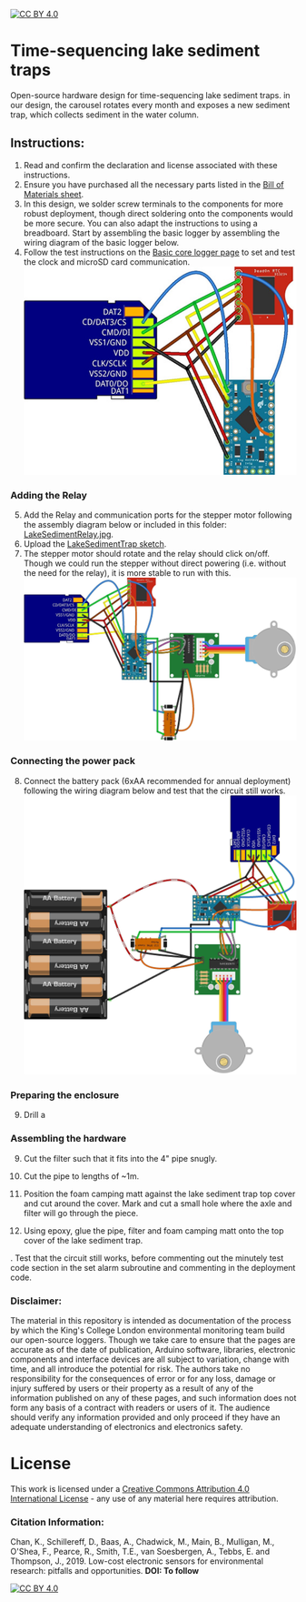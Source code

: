 [![CC BY 4.0][cc-by-shield]][cc-by]

# Time-sequencing lake sediment traps
Open-source hardware design for time-sequencing lake sediment traps. in our design, the carousel rotates every month and exposes a new sediment trap, which collects sediment in the water column. 

## Instructions:
1. Read and confirm the declaration and license associated with these instructions.
2. Ensure you have purchased all the necessary parts listed in the [Bill of Materials sheet](https://docs.google.com/spreadsheets/d/1BAKtbqieHCemCTPPsL36uj2QXcKh0NGoTecxeYXc90M/edit#gid=1020050693).
3. In this design, we solder screw terminals to the components for more robust deployment, though direct soldering onto the components would be more secure. You can also adapt the instructions to using a breadboard. Start by assembling the basic logger by assembling the wiring diagram of the basic logger below.
4. Follow the test instructions on the [Basic core logger page](https://github.com/KCLGeography/environmental-monitoring/tree/master/basic-logger) to set and test the clock and microSD card communication.
![Soldered Basic Logger schematic (made with Fritzing)](LakeSedimentBasicLogger.jpg)

### Adding the Relay
5. Add the Relay and communication ports for the stepper motor following the assembly diagram below or included in this folder: [LakeSedimentRelay.jpg](LakeSedimentRelay.jpg).
6. Upload the [LakeSedimentTrap sketch](LakeSedimentTrap.ino).
7. The stepper motor should rotate and the relay should click on/off. Though we could run the stepper without direct powering (i.e. without the need for the relay), it is more stable to run with this.
![Stepper and relay circuit schematic (made with Fritzing)](LakeSedimentRelay.jpg)

### Connecting the power pack
8. Connect the battery pack (6xAA recommended for annual deployment) following the wiring diagram below and test that the circuit still works.
![Full circuit schematic (made with Fritzing)](LakeSediment.jpg)

### Preparing the enclosure
9. Drill a 

### Assembling the hardware
9. Cut the filter such that it fits into the 4" pipe snugly.
10. Cut the pipe to lengths of ~1m.
10. Position the foam camping matt against the lake sediment trap top cover and cut around the cover. Mark and cut a small hole where the axle and filter will go through the piece. 

11. Using epoxy, glue the pipe, filter and foam camping matt onto the top cover of the lake sediment trap.



. Test that the circuit still works, before commenting out the minutely test code section in the set alarm subroutine and commenting in the deployment code.



### Disclaimer: 
The material in this repository is intended as documentation of the process by which the King's College London environmental monitoring team build our open-source loggers. Though we take care to ensure that the pages are accurate as of the date of publication, Arduino software, libraries, electronic components and interface devices are all subject to variation, change with time, and all introduce the potential for risk. The authors take no responsibility for the consequences of error or for any loss, damage or injury suffered by users or their property as a result of any of the information published on any of these pages, and such information does not form any basis of a contract with readers or users of it. The audience should verify any information provided and only proceed if they have an adequate understanding of electronics and electronics safety.


# License
This work is licensed under a [Creative Commons Attribution 4.0 International
License][cc-by] - any use of any material here requires attribution.

### Citation Information:
Chan, K., Schillereff, D., Baas, A., Chadwick, M., Main, B., Mulligan, M., O'Shea, F., Pearce, R., Smith, T.E., van Soesbergen, A., Tebbs, E. and Thompson, J., 2019. Low-cost electronic sensors for environmental research: pitfalls and opportunities. **DOI: To follow**

[![CC BY 4.0][cc-by-image]][cc-by]

[cc-by]: http://creativecommons.org/licenses/by/4.0/
[cc-by-image]: https://i.creativecommons.org/l/by/4.0/88x31.png
[cc-by-shield]: https://img.shields.io/badge/License-CC%20BY%204.0-lightgrey.svg
